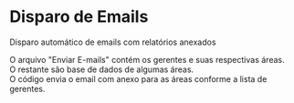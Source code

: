 # Disparo de Emails
Disparo automático de emails com relatórios anexados

O arquivo "Enviar E-mails" contém os gerentes e suas respectivas áreas.<br>
O restante são base de dados de algumas áreas.<br>
O código envia o email com anexo para as áreas conforme a lista de gerentes.


